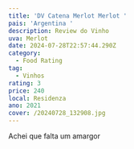 ```yaml
---
title: 'DV Catena Merlot Merlot '
pais: 'Argentina '
description: Review do Vinho
uva: Merlot
date: 2024-07-28T22:57:44.290Z
category:
  - Food Rating
tag:
  - Vinhos
rating: 3
price: 240
local: Residenza
ano: 2021
cover: /20240728_132908.jpg
---
```


Achei que falta um amargor
